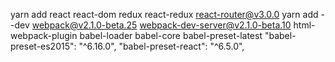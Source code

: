 yarn add react react-dom redux react-redux react-router@v3.0.0
yarn add --dev webpack@v2.1.0-beta.25 webpack-dev-server@v2.1.0-beta.10 html-webpack-plugin babel-loader babel-core babel-preset-latest
    "babel-preset-es2015": "^6.16.0",
    "babel-preset-react": "^6.5.0",